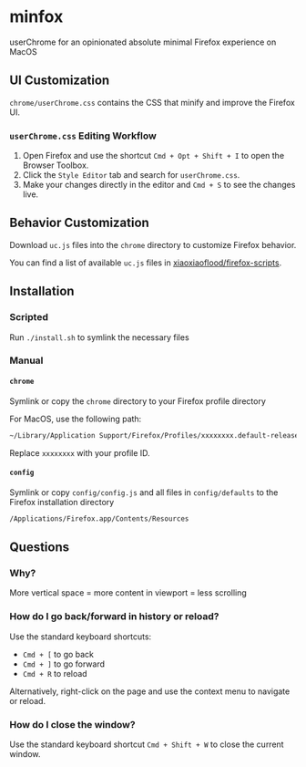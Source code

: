 # minfox

userChrome for an opinionated absolute minimal Firefox experience on MacOS

## UI Customization

`chrome/userChrome.css` contains the CSS that minify and improve the Firefox UI.

### `userChrome.css` Editing Workflow

1. Open Firefox and use the shortcut `Cmd + Opt + Shift + I` to open the Browser Toolbox.
2. Click the `Style Editor` tab and search for `userChrome.css`.
3. Make your changes directly in the editor and `Cmd + S` to see the changes live.

## Behavior Customization

Download `uc.js` files into the `chrome` directory to customize Firefox behavior.

You can find a list of available `uc.js` files in [xiaoxiaoflood/firefox-scripts](https://github.com/xiaoxiaoflood/firefox-scripts).

## Installation

### Scripted

Run `./install.sh` to symlink the necessary files

### Manual

#### `chrome`

Symlink or copy the `chrome` directory to your Firefox profile directory

For MacOS, use the following path:

```bash
~/Library/Application Support/Firefox/Profiles/xxxxxxxx.default-release/chrome
```

Replace `xxxxxxxx` with your profile ID.

#### `config`

Symlink or copy `config/config.js` and all files in `config/defaults` to the Firefox installation directory

```bash
/Applications/Firefox.app/Contents/Resources
```

## Questions

### Why?

More vertical space = more content in viewport = less scrolling

### How do I go back/forward in history or reload?

Use the standard keyboard shortcuts:

- `Cmd + [` to go back
- `Cmd + ]` to go forward
- `Cmd + R` to reload

Alternatively, right-click on the page and use the context menu to navigate or reload.

### How do I close the window?

Use the standard keyboard shortcut `Cmd + Shift + W` to close the current window.
